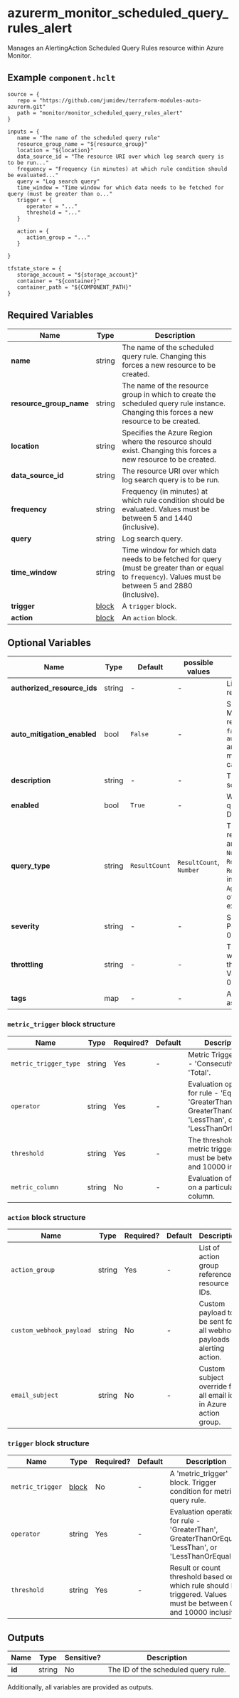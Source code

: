 # azurerm_monitor_scheduled_query_rules_alert

Manages an AlertingAction Scheduled Query Rules resource within Azure Monitor.

## Example `component.hclt`

```hcl
source = {
   repo = "https://github.com/jumidev/terraform-modules-auto-azurerm.git"   
   path = "monitor/monitor_scheduled_query_rules_alert"   
}

inputs = {
   name = "The name of the scheduled query rule"   
   resource_group_name = "${resource_group}"   
   location = "${location}"   
   data_source_id = "The resource URI over which log search query is to be run..."   
   frequency = "Frequency (in minutes) at which rule condition should be evaluated..."   
   query = "Log search query"   
   time_window = "Time window for which data needs to be fetched for query (must be greater than o..."   
   trigger = {
      operator = "..."      
      threshold = "..."      
   }
   
   action = {
      action_group = "..."      
   }
   
}

tfstate_store = {
   storage_account = "${storage_account}"   
   container = "${container}"   
   container_path = "${COMPONENT_PATH}"   
}

```

## Required Variables

| Name | Type |  Description |
| ---- | --------- |  ----------- |
| **name** | string |  The name of the scheduled query rule. Changing this forces a new resource to be created. | 
| **resource_group_name** | string |  The name of the resource group in which to create the scheduled query rule instance. Changing this forces a new resource to be created. | 
| **location** | string |  Specifies the Azure Region where the resource should exist. Changing this forces a new resource to be created. | 
| **data_source_id** | string |  The resource URI over which log search query is to be run. | 
| **frequency** | string |  Frequency (in minutes) at which rule condition should be evaluated. Values must be between 5 and 1440 (inclusive). | 
| **query** | string |  Log search query. | 
| **time_window** | string |  Time window for which data needs to be fetched for query (must be greater than or equal to `frequency`). Values must be between 5 and 2880 (inclusive). | 
| **trigger** | [block](#trigger-block-structure) |  A `trigger` block. | 
| **action** | [block](#action-block-structure) |  An `action` block. | 

## Optional Variables

| Name | Type |  Default  |  possible values |  Description |
| ---- | --------- |  ----------- | ----------- | ----------- |
| **authorized_resource_ids** | string |  -  |  -  |  List of Resource IDs referred into query. | 
| **auto_mitigation_enabled** | bool |  `False`  |  -  |  Should the alerts in this Metric Alert be auto resolved? Defaults to `false`. -> **NOTE** `auto_mitigation_enabled` and `throttling` are mutually exclusive and cannot both be set. | 
| **description** | string |  -  |  -  |  The description of the scheduled query rule. | 
| **enabled** | bool |  `True`  |  -  |  Whether this scheduled query rule is enabled. Default is `true`. | 
| **query_type** | string |  `ResultCount`  |  `ResultCount`, `Number`  |  The type of query results. Possible values are `ResultCount` and `Number`. Default is `ResultCount`. If set to `ResultCount`, `query` must include an `AggregatedValue` column of a numeric type, for example, `Heartbeat | summarize AggregatedValue = count() by bin(TimeGenerated, 5m)`. | 
| **severity** | string |  -  |  -  |  Severity of the alert. Possible values include: 0, 1, 2, 3, or 4. | 
| **throttling** | string |  -  |  -  |  Time (in minutes) for which Alerts should be throttled or suppressed. Values must be between 0 and 10000 (inclusive). | 
| **tags** | map |  -  |  -  |  A mapping of tags to assign to the resource. | 

### `metric_trigger` block structure

| Name | Type | Required? | Default | Description |
| ---- | ---- | --------- | ------- | ----------- |
| `metric_trigger_type` | string | Yes | - | Metric Trigger Type - 'Consecutive' or 'Total'. |
| `operator` | string | Yes | - | Evaluation operation for rule - 'Equal', 'GreaterThan', GreaterThanOrEqual', 'LessThan', or 'LessThanOrEqual'. |
| `threshold` | string | Yes | - | The threshold of the metric trigger. Values must be between 0 and 10000 inclusive. |
| `metric_column` | string | No | - | Evaluation of metric on a particular column. |

### `action` block structure

| Name | Type | Required? | Default | Description |
| ---- | ---- | --------- | ------- | ----------- |
| `action_group` | string | Yes | - | List of action group reference resource IDs. |
| `custom_webhook_payload` | string | No | - | Custom payload to be sent for all webhook payloads in alerting action. |
| `email_subject` | string | No | - | Custom subject override for all email ids in Azure action group. |

### `trigger` block structure

| Name | Type | Required? | Default | Description |
| ---- | ---- | --------- | ------- | ----------- |
| `metric_trigger` | [block](#metric_trigger-block-structure) | No | - | A 'metric_trigger' block. Trigger condition for metric query rule. |
| `operator` | string | Yes | - | Evaluation operation for rule - 'GreaterThan', GreaterThanOrEqual', 'LessThan', or 'LessThanOrEqual'. |
| `threshold` | string | Yes | - | Result or count threshold based on which rule should be triggered. Values must be between 0 and 10000 inclusive. |



## Outputs

| Name | Type | Sensitive? | Description |
| ---- | ---- | --------- | --------- |
| **id** | string | No  | The ID of the scheduled query rule. | 

Additionally, all variables are provided as outputs.

